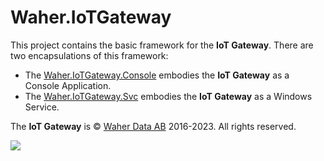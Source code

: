 # Waher.IoTGateway

This project contains the basic framework for the **IoT Gateway**. There are two encapsulations of this framework:

* The [Waher.IoTGateway.Console](../Waher.IoTGateway.Console) embodies the **IoT Gateway** as a Console Application.
* The [Waher.IoTGateway.Svc](../Waher.IoTGateway.Svc) embodies the **IoT Gateway** as a Windows Service.

The **IoT Gateway** is &copy; [Waher Data AB](http://waher.se/) 2016-2023. All rights reserved.
 
[![](../Images/logo-WaherDataAB-300x58.png)](http://waher.se/)
